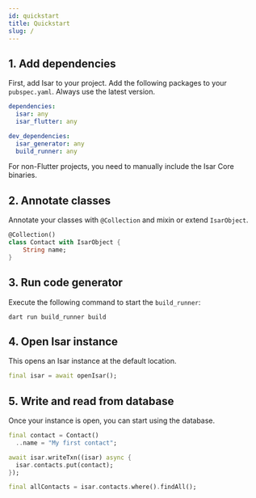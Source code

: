 ```yaml
---
id: quickstart
title: Quickstart
slug: /
---
```


## 1. Add dependencies

First, add Isar to your project. Add the following packages to your `pubspec.yaml`. Always use the latest version.

```yaml
dependencies:
  isar: any
  isar_flutter: any

dev_dependencies:
  isar_generator: any
  build_runner: any
```

For non-Flutter projects, you need to manually include the Isar Core binaries.


## 2. Annotate classes

Annotate your classes with `@Collection` and mixin or extend `IsarObject`.

```dart
@Collection()
class Contact with IsarObject {
    String name;
}
```

## 3. Run code generator

Execute the following command to start the `build_runner`:

```
dart run build_runner build
```


## 4. Open Isar instance

This opens an Isar instance at the default location.

```dart
final isar = await openIsar();
```


## 5. Write and read from database

Once your instance is open, you can start using the database.

```dart
final contact = Contact()
  ..name = "My first contact";

await isar.writeTxn((isar) async {
  isar.contacts.put(contact);
});

final allContacts = isar.contacts.where().findAll();
```